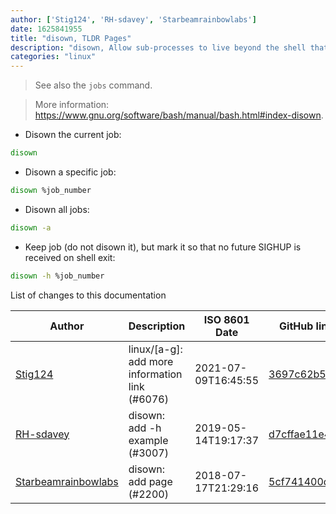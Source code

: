 ```yaml
---
author: ['Stig124', 'RH-sdavey', 'Starbeamrainbowlabs']
date: 1625841955
title: "disown, TLDR Pages"
description: "disown, Allow sub-processes to live beyond the shell that they are attached to."
categories: "linux"
---
```

> See also the `jobs` command.

> More information: <https://www.gnu.org/software/bash/manual/bash.html#index-disown>.

- Disown the current job:

```bash
disown
```

- Disown a specific job:

```bash
disown %job_number
```

- Disown all jobs:

```bash
disown -a
```

- Keep job (do not disown it), but mark it so that no future SIGHUP is received on shell exit:

```bash
disown -h %job_number
```
List of changes to this documentation


Author | Description | ISO 8601 Date | GitHub link
------|-----|-----|-----
[Stig124](mailto:stigpro@outlook.fr) | linux/[a-g]: add more information link (#6076) | 2021-07-09T16:45:55 | [3697c62b5e5c](https://github.com/tldr-pages/tldr/commit/3697c62b5e5cd9bae7a99c591cb81d1ddcfbf792)
[RH-sdavey](mailto:32485509+RH-sdavey@users.noreply.github.com) | disown: add -h example (#3007) | 2019-05-14T19:17:37 | [d7cffae11e49](https://github.com/tldr-pages/tldr/commit/d7cffae11e491add738562e884bd1318a42d738a)
[Starbeamrainbowlabs](mailto:sbrl@starbeamrainbowlabs.com) | disown: add page (#2200) | 2018-07-17T21:29:16 | [5cf741400ddf](https://github.com/tldr-pages/tldr/commit/5cf741400ddfca6e1a03db67526dff6bc65ba514)

